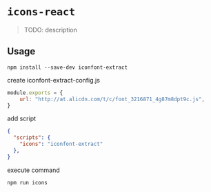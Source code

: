 # `icons-react`

> TODO: description
## Usage 

```shell
npm install --save-dev iconfont-extract
```

create iconfont-extract-config.js

```js
module.exports = {
    url: "http://at.alicdn.com/t/c/font_3216871_4g87m8dpt9c.js",
}
```

add script
```json
{
  "scripts": {
    "icons": "iconfont-extract"
  },
}
```

execute command

```shell
npm run icons
```